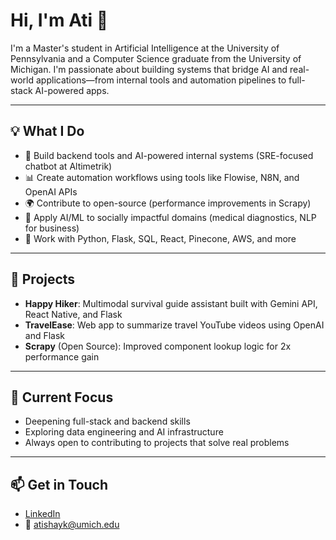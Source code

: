 # Hi, I'm Ati 👋

I'm a Master's student in Artificial Intelligence at the University of Pennsylvania and a Computer Science graduate from the University of Michigan. I'm passionate about building systems that bridge AI and real-world applications—from internal tools and automation pipelines to full-stack AI-powered apps.

---

## 💡 What I Do
- 🔧 Build backend tools and AI-powered internal systems (SRE-focused chatbot at Altimetrik)
- 📊 Create automation workflows using tools like Flowise, N8N, and OpenAI APIs
- 🌍 Contribute to open-source (performance improvements in Scrapy)
- 🧠 Apply AI/ML to socially impactful domains (medical diagnostics, NLP for business)
- 🧰 Work with Python, Flask, SQL, React, Pinecone, AWS, and more

---

## 🔨 Projects
- **Happy Hiker**: Multimodal survival guide assistant built with Gemini API, React Native, and Flask  
- **TravelEase**: Web app to summarize travel YouTube videos using OpenAI and Flask  
- **Scrapy** (Open Source): Improved component lookup logic for 2x performance gain  

---

## 🚀 Current Focus
- Deepening full-stack and backend skills  
- Exploring data engineering and AI infrastructure  
- Always open to contributing to projects that solve real problems

---

## 📫 Get in Touch
- [LinkedIn](https://www.linkedin.com/in/atishay-kumar-5ab891270/)
- 📧 atishayk@umich.edu
